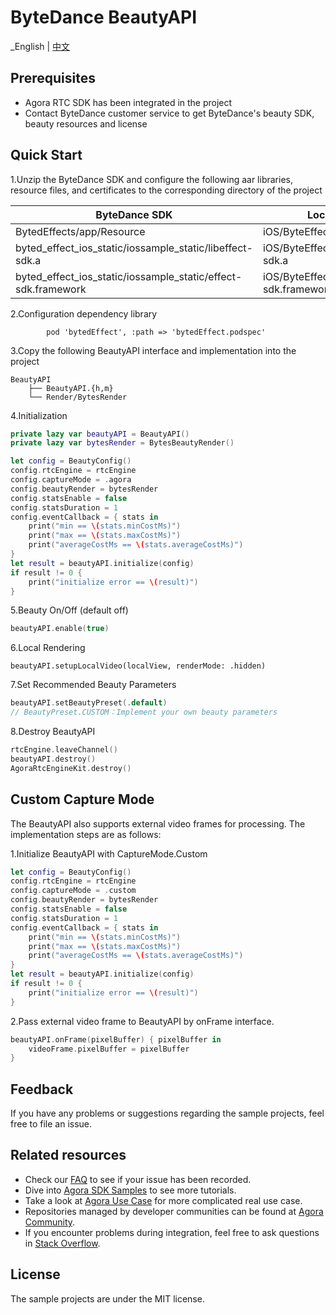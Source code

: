 # ByteDance BeautyAPI

_English | [中文](README.zh.md)

## Prerequisites
- Agora RTC SDK has been integrated in the project
- Contact ByteDance customer service to get ByteDance's beauty SDK, beauty resources and license

## Quick Start
1.Unzip the ByteDance SDK and configure the following aar libraries, resource files, and certificates to the corresponding directory of the project

| ByteDance SDK                                | Location                |
|----------------------------------------------|-------------------------|
| BytedEffects/app/Resource                       | iOS/ByteEffectLib/Resource           |
| byted_effect_ios_static/iossample\_static/libeffect-sdk.a                    | iOS/ByteEffectLib/ibeffect-sdk.a           |
| byted_effect_ios_static/iossample_static/effect-sdk.framework                    | iOS/ByteEffectLib/effect-sdk.framework           |

2.Configuration dependency library
```podfile
		pod 'bytedEffect', :path => 'bytedEffect.podspec'
```

3.Copy the following BeautyAPI interface and implementation into the project

```
BeautyAPI
    ├── BeautyAPI.{h,m}
    └── Render/BytesRender
```

4.Initialization

```swift
private lazy var beautyAPI = BeautyAPI()
private lazy var bytesRender = BytesBeautyRender()

let config = BeautyConfig()
config.rtcEngine = rtcEngine
config.captureMode = .agora
config.beautyRender = bytesRender
config.statsEnable = false
config.statsDuration = 1
config.eventCallback = { stats in
    print("min == \(stats.minCostMs)")
    print("max == \(stats.maxCostMs)")
    print("averageCostMs == \(stats.averageCostMs)")
}
let result = beautyAPI.initialize(config)
if result != 0 {
    print("initialize error == \(result)")
}
```


5.Beauty On/Off (default off)

```swift
beautyAPI.enable(true)
```

6.Local Rendering

```
beautyAPI.setupLocalVideo(localView, renderMode: .hidden)
```

7.Set Recommended Beauty Parameters

```swift
beautyAPI.setBeautyPreset(.default)
// BeautyPreset.CUSTOM：Implement your own beauty parameters
```

8.Destroy BeautyAPI

```swift
rtcEngine.leaveChannel()
beautyAPI.destroy()
AgoraRtcEngineKit.destroy()
```

## Custom Capture Mode
The BeautyAPI also supports external video frames for processing. The implementation steps are as follows:

1.Initialize BeautyAPI with CaptureMode.Custom

```swift
let config = BeautyConfig()
config.rtcEngine = rtcEngine
config.captureMode = .custom
config.beautyRender = bytesRender
config.statsEnable = false
config.statsDuration = 1
config.eventCallback = { stats in
    print("min == \(stats.minCostMs)")
    print("max == \(stats.maxCostMs)")
    print("averageCostMs == \(stats.averageCostMs)")
}
let result = beautyAPI.initialize(config)
if result != 0 {
    print("initialize error == \(result)")
}
```

2.Pass external video frame to BeautyAPI by onFrame interface.

```swift
beautyAPI.onFrame(pixelBuffer) { pixelBuffer in
    videoFrame.pixelBuffer = pixelBuffer
}
```

## Feedback

If you have any problems or suggestions regarding the sample projects, feel free to file an issue.

## Related resources

- Check our [FAQ](https://docs.agora.io/en/faq) to see if your issue has been recorded.
- Dive into [Agora SDK Samples](https://github.com/AgoraIO) to see more tutorials.
- Take a look at [Agora Use Case](https://github.com/AgoraIO-usecase) for more complicated real use
  case.
- Repositories managed by developer communities can be found
  at [Agora Community](https://github.com/AgoraIO-Community).
- If you encounter problems during integration, feel free to ask questions
  in [Stack Overflow](https://stackoverflow.com/questions/tagged/agora.io).

## License

The sample projects are under the MIT license.